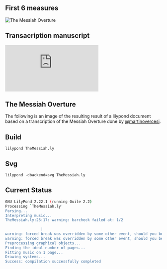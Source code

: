 ## First 6 measures

![The Messiah Overture](https://montoyaedu.s3.eu-south-1.amazonaws.com/TheMessiah-ver1.2.svg)

## Transacription manuscript

![The Messiah Overture](https://montoyaedu.s3.eu-south-1.amazonaws.com/Messiah+Overture+for+guitar.pdf)

## The Messiah Overture

The following is an image of the resulting result of a lilypond document based on a transcription of the Messiah Overture
done by [@martinovercesi](https://www.instagram.com/martinovercesi/).

## Build

    lilypond TheMessiah.ly

## Svg

    lilypond -dbackend=svg TheMessiah.ly

## Current Status

```bash
GNU LilyPond 2.22.1 (running Guile 2.2)
Processing `TheMessiah.ly'
Parsing...
Interpreting music...
TheMessiah.ly:25:17: warning: barcheck failed at: 1/2
		
                |
warning: forced break was overridden by some other event, should you be using bar checks?
warning: forced break was overridden by some other event, should you be using bar checks?
Preprocessing graphical objects...
Finding the ideal number of pages...
Fitting music on 1 page...
Drawing systems...
Success: compilation successfully completed
```
